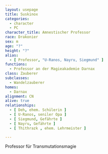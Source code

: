 ```yaml
---
layout: usepage
title: Suskinox
categories:
  - character
  - PC
character_title: Amnestischer Professor
race: Drakonier
sex: m
age: "?"
height: "?"
alias:
  - [ Professor, "U-Ranos, Nayru, Siegmund" ]
functions:
  - Professor an der Magieakademie Darnax
class: Zauberer
subclasses:
  - Wandelzauberer
homes:
  - Darnax
alignment: CN
alive: true
relationships:
  - [ Deh, ehem. Schülerin ]
  - [ U-Ranos, seniler Opa ]
  - [ Siegmund, Gefährte ]
  - [ Nayru, Gefährte ]
  - [ Thithrazk , ehem. Lehrmeister ]

---
```


Professor für Transmutationsmagie